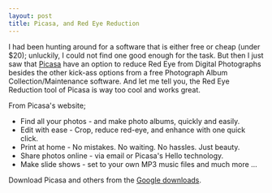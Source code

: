 ```yaml
---
layout: post
title: Picasa, and Red Eye Reduction
---
```


I had been hunting around for a software that is either free or cheap (under $20); unluckily, I could not find one good enough for the task. But then I just saw that [Picasa](http://www.picasa.com/) have an option to reduce Red Eye from Digital Photographs besides the other kick-ass options from a free Photograph Album Collection/Maintenance software. And let me tell you, the Red Eye Reduction tool of Picasa is way too cool and works great.

From Picasa's website;

- Find all your photos - and make photo albums, quickly and easily.
- Edit with ease - Crop, reduce red-eye, and enhance with one quick click.
- Print at home - No mistakes. No waiting. No hassles. Just beauty.
- Share photos online - via email or Picasa's Hello technology.
- Make slide shows - set to your own MP3 music files and much more ...

Download Picasa and others from the [Google downloads](http://www.google.com/downloads/).